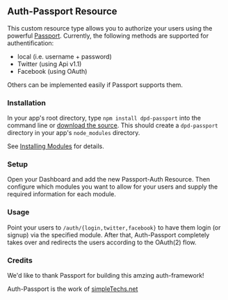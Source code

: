 ## Auth-Passport Resource

This custom resource type allows you to authorize your users using the powerful [Passport](http://passportjs.org).
Currently, the following methods are supported for authentification:

* local (i.e. username + password)
* Twitter (using Api v1.1)
* Facebook (using OAuth)

Others can be implemented easily if Passport supports them.

### Installation

In your app's root directory, type `npm install dpd-passport` into the command line or [download the source](https://bitbucket.org/simpletechs/dpd-passport). This should create a `dpd-passport` directory in your app's `node_modules` directory.

See [Installing Modules](http://docs.deployd.com/docs/using-modules/installing-modules.md) for details.

### Setup

Open your Dashboard and add the new Passport-Auth Resource. Then configure which modules you want to allow for your users and supply the required information for each module.

### Usage

Point your users to `/auth/{login,twitter,facebook}` to have them login (or signup) via the specified module.
After that, Auth-Passport completely takes over and redirects the users according to the OAuth(2) flow.

### Credits

We'd like to thank Passport for building this amzing auth-framework!

Auth-Passport is the work of [simpleTechs.net](https://www.simpletechs.net)